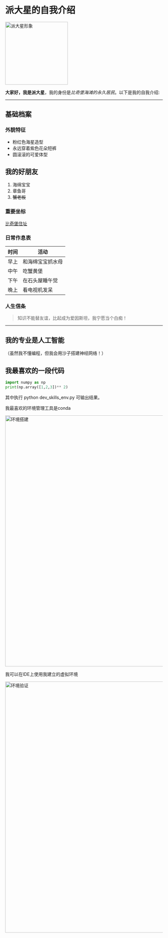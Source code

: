 <!-- 一级标题 -->
# 派大星的自我介绍  

<!-- 图片设置宽度200 -->
<img src="https://upload.wikimedia.org/wikipedia/zh/thumb/3/33/SpongeBob_SquarePants_main_characters.png/220px-SpongeBob_SquarePants_main_characters.png" width="200" alt="派大星形象">

**大家好，我是派大星**，我的身份是*比奇堡海滩的永久居民*。以下是我的自我介绍:

---

## 基础档案  <!-- 二级标题 -->

### 外貌特征  <!-- 三级标题 -->
<!-- 无序列表 -->
- 粉红色海星造型
- 永远穿着紫色花朵短裤
- 圆滚滚的可爱体型

## 我的好朋友  <!-- 二级标题 -->
<!-- 有序列表 -->
1. 海绵宝宝
2. 章鱼哥
3. ~~蟹老板~~  <!-- 划掉项使用波浪线 -->

### 重要坐标  <!-- 三级标题 -->
[比奇堡住址](https://spongebob.fandom.com/wiki/Bikini_Bottom)  <!-- 嵌入网页链接 -->

### 日常作息表
| 时间     | 活动               |
|----------|--------------------|
| 早上     | 和海绵宝宝抓水母   |
| 中午     | 吃蟹黄堡           |
| 下午     | 在石头屋睡午觉     |
| 晚上     | 看电视机发呆       |

### 人生信条
> 知识不能替友谊，比起成为爱因斯坦，我宁愿当个白痴！

---

## 我的专业是人工智能
（虽然我不懂编程，但我会用沙子搭建神经网络！）

## 我最喜欢的一段代码
```python
import numpy as np
print(np.array([1,2,3])** 2)
```
其中执行 python dev_skills_env.py 可输出结果。


我最喜欢的环境管理工具是conda

<img src="屏幕截图 2025-03-20 151036.png" alt="环境搭建" width="800">

我可以在IDE上使用我建立的虚拟环境

<img src="屏幕截图 2025-03-20 151300.png" alt="环境验证" width="800">